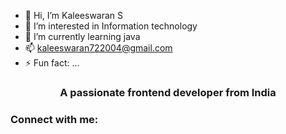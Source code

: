 - 👋 Hi, I’m Kaleeswaran S
- 👀 I’m interested in Information technology
- 🌱 I’m currently learning java
- 📫 kaleeswaran722004@gmail.com
- ⚡ Fun fact: ...
<h3 align="center">A passionate frontend developer from India</h3>

<h3 align="left">Connect with me:</h3>
<p align="left">
</p>

<!---
Kaleeswaran722004/Kaleeswaran722004 is a ✨ special ✨ repository because its `README.md` (this file) appears on your GitHub profile.
You can click the Preview link to take a look at your changes.
--->
